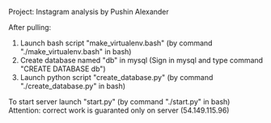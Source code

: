 Project: Instagram analysis by Pushin Alexander

After pulling: 
1) Launch bash script "make_virtualenv.bash" (by command "./make_virtualenv.bash" in bash)
2) Create database named "db" in mysql (Sign in mysql and type command "CREATE DATABASE db")
3) Launch python script "create_database.py" (by command "./create_database.py" in bash)

To start server launch "start.py" (by command "./start.py" in bash)
Attention: correct work is guaranted only on server (54.149.115.96)